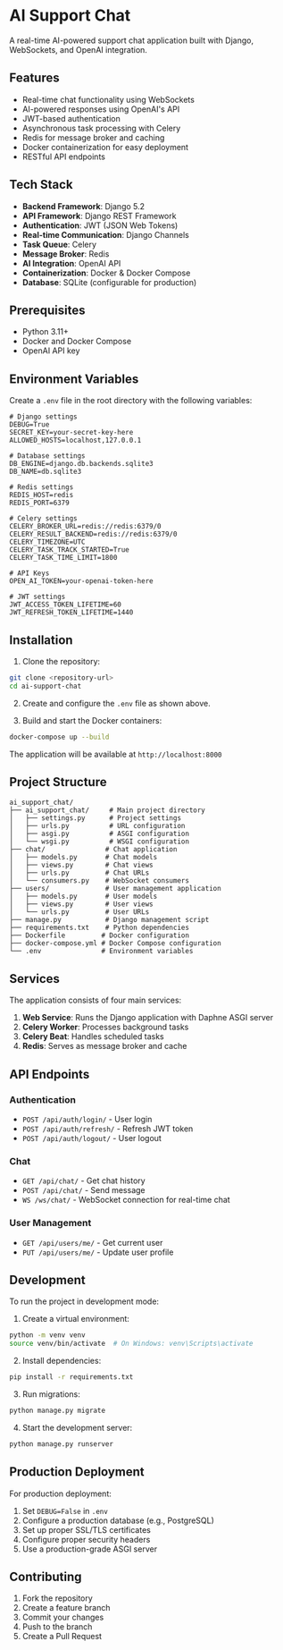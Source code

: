 # AI Support Chat

A real-time AI-powered support chat application built with Django, WebSockets, and OpenAI integration.

## Features

- Real-time chat functionality using WebSockets
- AI-powered responses using OpenAI's API
- JWT-based authentication
- Asynchronous task processing with Celery
- Redis for message broker and caching
- Docker containerization for easy deployment
- RESTful API endpoints

## Tech Stack

- **Backend Framework**: Django 5.2
- **API Framework**: Django REST Framework
- **Authentication**: JWT (JSON Web Tokens)
- **Real-time Communication**: Django Channels
- **Task Queue**: Celery
- **Message Broker**: Redis
- **AI Integration**: OpenAI API
- **Containerization**: Docker & Docker Compose
- **Database**: SQLite (configurable for production)

## Prerequisites

- Python 3.11+
- Docker and Docker Compose
- OpenAI API key

## Environment Variables

Create a `.env` file in the root directory with the following variables:

```env
# Django settings
DEBUG=True
SECRET_KEY=your-secret-key-here
ALLOWED_HOSTS=localhost,127.0.0.1

# Database settings
DB_ENGINE=django.db.backends.sqlite3
DB_NAME=db.sqlite3

# Redis settings
REDIS_HOST=redis
REDIS_PORT=6379

# Celery settings
CELERY_BROKER_URL=redis://redis:6379/0
CELERY_RESULT_BACKEND=redis://redis:6379/0
CELERY_TIMEZONE=UTC
CELERY_TASK_TRACK_STARTED=True
CELERY_TASK_TIME_LIMIT=1800

# API Keys
OPEN_AI_TOKEN=your-openai-token-here

# JWT settings
JWT_ACCESS_TOKEN_LIFETIME=60
JWT_REFRESH_TOKEN_LIFETIME=1440
```

## Installation

1. Clone the repository:
```bash
git clone <repository-url>
cd ai-support-chat
```

2. Create and configure the `.env` file as shown above.

3. Build and start the Docker containers:
```bash
docker-compose up --build
```

The application will be available at `http://localhost:8000`

## Project Structure

```
ai_support_chat/
├── ai_support_chat/     # Main project directory
│   ├── settings.py      # Project settings
│   ├── urls.py          # URL configuration
│   ├── asgi.py          # ASGI configuration
│   └── wsgi.py          # WSGI configuration
├── chat/               # Chat application
│   ├── models.py       # Chat models
│   ├── views.py        # Chat views
│   ├── urls.py         # Chat URLs
│   └── consumers.py    # WebSocket consumers
├── users/              # User management application
│   ├── models.py       # User models
│   ├── views.py        # User views
│   └── urls.py         # User URLs
├── manage.py           # Django management script
├── requirements.txt    # Python dependencies
├── Dockerfile         # Docker configuration
├── docker-compose.yml # Docker Compose configuration
└── .env               # Environment variables
```

## Services

The application consists of four main services:

1. **Web Service**: Runs the Django application with Daphne ASGI server
2. **Celery Worker**: Processes background tasks
3. **Celery Beat**: Handles scheduled tasks
4. **Redis**: Serves as message broker and cache

## API Endpoints

### Authentication
- `POST /api/auth/login/` - User login
- `POST /api/auth/refresh/` - Refresh JWT token
- `POST /api/auth/logout/` - User logout

### Chat
- `GET /api/chat/` - Get chat history
- `POST /api/chat/` - Send message
- `WS /ws/chat/` - WebSocket connection for real-time chat

### User Management
- `GET /api/users/me/` - Get current user
- `PUT /api/users/me/` - Update user profile

## Development

To run the project in development mode:

1. Create a virtual environment:
```bash
python -m venv venv
source venv/bin/activate  # On Windows: venv\Scripts\activate
```

2. Install dependencies:
```bash
pip install -r requirements.txt
```

3. Run migrations:
```bash
python manage.py migrate
```

4. Start the development server:
```bash
python manage.py runserver
```

## Production Deployment

For production deployment:

1. Set `DEBUG=False` in `.env`
2. Configure a production database (e.g., PostgreSQL)
3. Set up proper SSL/TLS certificates
4. Configure proper security headers
5. Use a production-grade ASGI server

## Contributing

1. Fork the repository
2. Create a feature branch
3. Commit your changes
4. Push to the branch
5. Create a Pull Request

